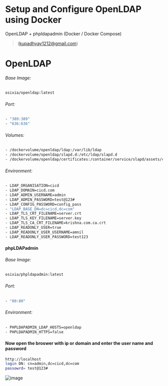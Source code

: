 # Setup and Configure OpenLDAP using Docker

 OpenLDAP + phpldapadmin (Docker / Docker Compose)
>   (kupadhyay1212@gmail.com)
>   

# OpenLDAP

###### Base Image:

```bash
osixia/openldap:latest
```

###### Port:

```bash
- "389:389"
- "636:636"
```

###### Volumes:

```bash
- /dockervolume/openldap/ldap:/var/lib/ldap
- /dockervolume/openldap/slapd.d:/etc/ldap/slapd.d
- /dockervolume/openldap/certificates:/container/service/slapd/assets/certs

```

###### Environment:

```bash
- LDAP_ORGANISATION=cicd
- LDAP_DOMAIN=cicd.com
- LDAP_ADMIN_USERNAME=admin
- LDAP_ADMIN_PASSWORD=test@123#
- LDAP_CONFIG_PASSWORD=config_pass
- "LDAP_BASE_DN=dc=cicd,dc=com"
- LDAP_TLS_CRT_FILENAME=server.crt
- LDAP_TLS_KEY_FILENAME=server.key
- LDAP_TLS_CA_CRT_FILENAME=krishna.com.ca.crt
- LDAP_READONLY_USER=true
- LDAP_READONLY_USER_USERNAME=amnil
- LDAP_READONLY_USER_PASSWORD=test123
```



#### phpLDAPadmin

###### Base Image:

```bash
osixia/phpldapadmin:latest
```

###### Port:

```bash
- "80:80"
```

###### Environment:

```bash
- PHPLDAPADMIN_LDAP_HOSTS=openldap
- PHPLDAPADMIN_HTTPS=false
```
 #### Now open the broswer with ip or domain and enter the user name and password
 ```bash
 http://localhost
 login DN: cn=admin,dc=cicd,dc=com
 passowrd= test@123#
 ```
 
 ![image](https://user-images.githubusercontent.com/60917359/109640258-5490cd80-7b78-11eb-985b-8c40459e417f.png)

